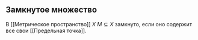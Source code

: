 ## Замкнутое множество
В [[Метрическое пространство]] $X$ $M \subseteq X$ замкнуто, если оно содержит все свои [[Предельная точка]].